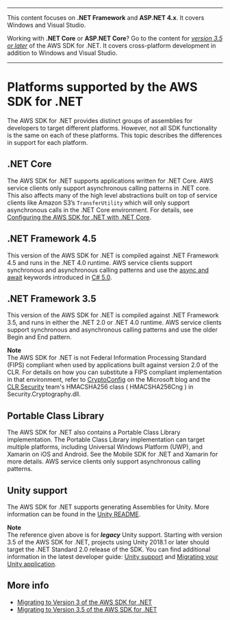 --------

This content focuses on **\.NET Framework** and **ASP\.NET 4\.x**\. It covers Windows and Visual Studio\.

Working with **\.NET Core** or **ASP\.NET Core**? Go to the content for *[version 3\.5 or later](https://docs.aws.amazon.com/sdk-for-net/latest/developer-guide/welcome.html)* of the AWS SDK for \.NET\. It covers cross\-platform development in addition to Windows and Visual Studio\.

--------

# Platforms supported by the AWS SDK for \.NET<a name="net-dg-platform-diffs-v3"></a>

The AWS SDK for \.NET provides distinct groups of assemblies for developers to target different platforms\. However, not all SDK functionality is the same on each of these platforms\. This topic describes the differences in support for each platform\.<a name="net-dg-platform-diff-netfx35"></a>

## \.NET Core<a name="net-core"></a>

The AWS SDK for \.NET supports applications written for \.NET Core\. AWS service clients only support asynchronous calling patterns in \.NET core\. This also affects many of the high level abstractions built on top of service clients like Amazon S3’s `TransferUtility` which will only support asynchronous calls in the \.NET Core environment\. For details, see [Configuring the AWS SDK for \.NET with \.NET Core](net-dg-config-netcore.md)\.

## \.NET Framework 4\.5<a name="net-dg-platform-diff-netfx45"></a>

This version of the AWS SDK for \.NET is compiled against \.NET Framework 4\.5 and runs in the \.NET 4\.0 runtime\. AWS service clients support synchronous and asynchronous calling patterns and use the [async and await](https://docs.microsoft.com/en-us/previous-versions/hh191443(v=vs.140)) keywords introduced in [C\# 5\.0](https://en.wikipedia.org/wiki/C_Sharp_%28programming_language%29#Versions)\.

## \.NET Framework 3\.5<a name="net-dg-platform-diff-winrt"></a>

This version of the AWS SDK for \.NET is compiled against \.NET Framework 3\.5, and runs in either the \.NET 2\.0 or \.NET 4\.0 runtime\. AWS service clients support synchronous and asynchronous calling patterns and use the older Begin and End pattern\.

**Note**  
The AWS SDK for \.NET is not Federal Information Processing Standard \(FIPS\) compliant when used by applications built against version 2\.0 of the CLR\. For details on how you can substitute a FIPS compliant implementation in that environment, refer to [CryptoConfig](https://docs.microsoft.com/en-us/archive/blogs/shawnfa/cryptoconfig) on the Microsoft blog and the [CLR Security](https://github.com/MicrosoftArchive/clrsecurity/) team's HMACSHA256 class \( HMACSHA256Cng \) in Security\.Cryptography\.dll\.

## Portable Class Library<a name="portable-class-library"></a>

The AWS SDK for \.NET also contains a Portable Class Library implementation\. The Portable Class Library implementation can target multiple platforms, including Universal Windows Platform \(UWP\), and Xamarin on iOS and Android\. See the Mobile SDK for \.NET and Xamarin for more details\. AWS service clients only support asynchronous calling patterns\.

## Unity support<a name="unity-support"></a>

The AWS SDK for \.NET supports generating Assemblies for Unity\. More information can be found in the [Unity README](https://github.com/aws/aws-sdk-unity-net)\.

**Note**  
The reference given above is for ***legacy*** Unity support\. Starting with version 3\.5 of the AWS SDK for \.NET, projects using Unity 2018\.1 or later should target the \.NET Standard 2\.0 release of the SDK\. You can find additional information in the latest developer guide: [Unity support](https://docs.aws.amazon.com/sdk-for-net/latest/developer-guide/unity-special.html) and [Migrating your Unity application](https://docs.aws.amazon.com/sdk-for-net/latest/developer-guide/net-dg-v35.html#net-dg-v35-changes-unity)\.

## More info<a name="more-info"></a>
+ [Migrating to Version 3 of the AWS SDK for \.NET](migration-v3.md)
+ [Migrating to Version 3\.5 of the AWS SDK for \.NET](net-dg-v35.md)